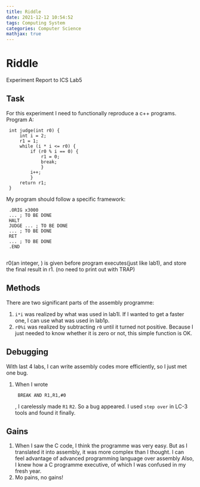 ```yaml
---
title: Riddle
date: 2021-12-12 10:54:52
tags: Computing System
categories: Computer Science
mathjax: true
---
```


# Riddle

Experiment Report to ICS Lab5

<!--more-->

## Task

For this experiment I need to functionally reproduce a c++ programs. Program A:

```
 int judge(int r0) {
     int i = 2;
     r1 = 1;
     while (i * i <= r0) {
         if (r0 % i == 0) {
             r1 = 0;
             break;
             }
         i++;
         }
     return r1;
 }
```

My program should follow a specific framework:

```
 .ORIG x3000
 ... ; TO BE DONE
 HALT
 JUDGE ... ; TO BE DONE
 ... ; TO BE DONE
 RET
 ... ; TO BE DONE
 .END
 
```

r0(an integer, ) is given before program executes(just like lab1), and store the final result in r1. (no need to print out with TRAP)

## Methods

There are two significant parts of the assembly programme:

1. `i*i` was realized by what was used in lab1l. If I wanted to get a faster one, I can use what was used in lab1p.
2. `r0%i` was realized by subtracting `r0` until it turned not positive. Because I just needed to know whether it is zero or not, this simple function is OK. 

## Debugging

With last 4 labs, I can write assembly codes more efficiently, so I just met one bug.

1. When I wrote

   ```
    BREAK AND R1,R1,#0
   ```

   , I carelessly made `R1` `R2`. So a bug appeared. I used `step over` in LC-3 tools and found it finally.

## Gains

1. When I saw the C code, I think the programme was very easy. But as I translated it into assembly, it was more complex than I thought. I can feel advantage of advanced programming language over assembly Also, I knew how a C programme executive, of which I was confused in my fresh year.
2. Mo pains, no gains!
